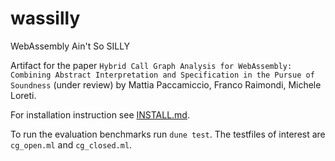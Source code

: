 # wassilly
WebAssembly Ain't So SILLY

Artifact for the paper `Hybrid Call Graph Analysis for WebAssembly: Combining Abstract Interpretation and Specification in the Pursue of Soundness` (under review) by Mattia Paccamiccio, Franco Raimondi, Michele Loreti. 

For installation instruction see [INSTALL.md](https://github.com/ringzer0x00/wassilly/blob/master/INSTALL.md).

To run the evaluation benchmarks run `dune test`.
The testfiles of interest are `cg_open.ml` and `cg_closed.ml`.
